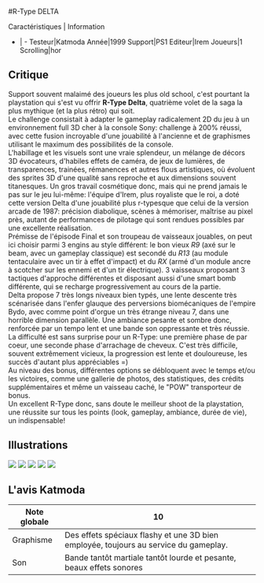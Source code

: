 #R-Type DELTA

Caractéristiques | Information
- | -
Testeur|Katmoda
Année|1999
Support|PS1
Editeur|Irem
Joueurs|1
Scrolling|hor

## Critique
Support souvent malaimé des joueurs les plus old school, c'est pourtant la playstation qui s'est vu offrir <b>R-Type Delta</b>, quatrième volet de la saga la plus mythique (et la plus rétro) qui soit.<br/>Le challenge consistait à adapter le gameplay radicalement 2D du jeu à un environnement full 3D cher à la console Sony: challenge à 200% réussi, avec cette fusion incroyable d'une jouabilité à l'ancienne et de graphismes utilisant le maximum des possibilités de la console.<br/>L'habillage et les visuels sont une vraie splendeur, un mélange de décors 3D évocateurs, d'habiles effets de caméra, de jeux de lumières, de transparences, trainées, rémanences et autres flous artistiques, où évoluent des sprites 3D d'une qualité sans reproche et aux dimensions souvent titanesques. Un gros travail cosmétique donc, mais qui ne prend jamais le pas sur le jeu lui-même: l'équipe d'Irem, plus royaliste que le roi, a doté cette version Delta d'une jouabilité plus r-typesque que celui de la version arcade de 1987: précision diabolique, scènes à mémoriser, maîtrise au pixel près, autant de performances de pilotage qui sont rendues possibles par une excellente réalisation.<br/>Prémisse de l'épisode Final et son troupeau de vaisseaux jouables, on peut ici choisir parmi 3 engins au style différent: le bon vieux <i>R9</i> (axé sur le beam, avec un gameplay classique) est secondé du <i>R13</i> (au module tentaculaire avec un tir à effet d'impact) et du <i>RX</i> (armé d'un module ancre à scotcher sur les ennemi et d'un tir électrique). 3 vaisseaux proposant 3 tactiques d'approche différentes et disposant aussi d'une smart bomb différente, qui se recharge progressivement au cours de la partie.<br/>Delta propose 7 très longs niveaux bien typés, une lente descente très scénarisée dans l'enfer glauque des perversions biomécaniques de l'empire Bydo, avec comme point d'orgue un très étrange niveau 7, dans une horrible dimension parallèle. Une ambiance pesante et sombre donc, renforcée par un tempo lent et une bande son oppressante et très réussie.<br/>La difficulté est sans surprise pour un R-Type: une première phase de par coeur, une seconde phase d'arrachage de cheveux. C'est très difficile, souvent extrêmement vicieux, la progression est lente et douloureuse, les succès d'autant plus appréciables =)<br/>Au niveau des bonus, différentes options se débloquent avec le temps et/ou les victoires, comme une gallerie de photos, des statistiques, des crédits supplémentaires et même un vaisseau caché, le "POW" transporteur de bonus.<br/>Un excellent R-Type donc, sans doute le meilleur shoot de la playstation, une réussite sur tous les points (look, gameplay, ambiance, durée de vie), un indispensable!

## Illustrations
![](http://www.shmup.com/images/thumbs/img_fiche_1_71.jpg)
![](http://www.shmup.com/images/thumbs/img_fiche_2_71.jpg)
![](http://www.shmup.com/images/thumbs/img_fiche_3_71.jpg)
![](http://www.shmup.com/images/thumbs/img_fiche_4_71.jpg)
![](http://www.shmup.com/images/thumbs/img_fiche_5_71.jpg)

## L'avis Katmoda
Note globale|10
-|-
Graphisme|Des effets spéciaux flashy et une 3D bien employée, toujours au service du gameplay.
Son|Bande tantôt martiale tantôt lourde et pesante, beaux effets sonores

